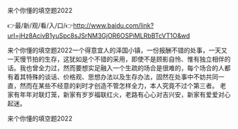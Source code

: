 来个你懂的填空题2022

👉最/新/观/看/入/口/👉http://www.baidu.com/link?url=jHz8AcivB1yuSpc8sJSrNM3GjOR6OSPiMLRbBTcVT1O&wd

来个你懂的填空题2022一个得意宜人的泽国小镇，一份报酬不错的处事，一天又一天慢节拍的生存，这犹如是个不错的采用，即使不是顾影自怜、惟有独立相伴的话。我也曾全力过，然而要想实足融入一个生疏的场合是很难的，每个场合的人都有着其特殊的谈话、价格观、思想办法以及生存办法，固然在处事中不妨共同一直，然而在某些不经意的刹时才创造不管怎样全力，本人究竟不过个第三者。
老家有年年对联灯笼，新家有岁岁福联红火，老路有心心对吉兴安，新家有爱爱对心起迷。


来个你懂的填空题2022
